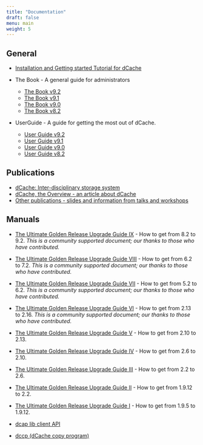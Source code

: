 ```yaml
---
title: "Documentation"
draft: false
menu: main
weight: 5
---
```


## General

* [Installation and Getting started Tutorial for dCache](https://github.com/dCache/dcache/blob/master/docs/TheBook/src/main/markdown/dcache-minimal-installation.md)
* The Book - A general guide for administrators
    * [The Book v9.2](https://www.dcache.org/manuals/Book-9.2)
    * [The Book v9.1](https://www.dcache.org/manuals/Book-9.1)
    * [The Book v9.0](https://www.dcache.org/manuals/Book-9.0)
    * [The Book v8.2](https://www.dcache.org/manuals/Book-8.2)

* UserGuide - A guide for getting the most out of dCache.
    * [User Guide v9.2](https://www.dcache.org/manuals/UserGuide-9.2/)
    * [User Guide v9.1](https://www.dcache.org/manuals/UserGuide-9.1/)
    * [User Guide v9.0](https://www.dcache.org/manuals/UserGuide-9.0/)
    * [User Guide v8.2](https://www.dcache.org/manuals/UserGuide-8.2/)

## Publications

* [dCache: Inter-disciplinary storage system](https://www.epj-conferences.org/articles/epjconf/abs/2021/05/epjconf_chep2021_02010/epjconf_chep2021_02010.html)
* [dCache, the Overview - an article about dCache](/docs/dcache-whitepaper-light.pdf)
* [Other publications - slides and information from talks and workshops](https://www.dcache.org/old/manuals/publications.shtml)

## Manuals

* [The Ultimate Golden Release Upgrade Guide IX](https://github.com/dCache/upgrade-guid/blob/master/UPGRADE92.md) - How to get from 8.2 to 9.2. _This is a community supported document; our thanks to those who have contributed._
* [The Ultimate Golden Release Upgrade Guide VIII](https://github.com/dCache/upgrade-guid/blob/master/UPGRADE72.md) - How to get from 6.2 to 7.2. _This is a community supported document; our thanks to those who have contributed._
* [The Ultimate Golden Release Upgrade Guide VII](https://github.com/dCache/upgrade-guide-62/blob/master/UPGRADE62.md) - How to get from 5.2 to 6.2. _This is a community supported document; our thanks to those who have contributed._
* [The Ultimate Golden Release Upgrade Guide VI](https://github.com/dCache/upgrade-guide-216/blob/master/UPGRADE216.md) - How to get from 2.13 to 2.16. _This is a community supported document; our thanks to those who have contributed._
* [The Ultimate Golden Release Upgrade Guide V](https://www.dcache.org/old/manuals/upgrade/upgrade-guide-213.html) - How to get from 2.10 to 2.13.
* [The Ultimate Golden Release Upgrade Guide IV](https://www.dcache.org/old/manuals/upgrade-2.10/upgrade-2.6-to-2.10.html) - How to get from 2.6 to 2.10.
* [The Ultimate Golden Release Upgrade Guide III](https://www.dcache.org/old/manuals/upgrade/upgrade-2.2-to-2.6.html) - How to get from 2.2 to 2.6.
* [The Ultimate Golden Release Upgrade Guide II](https://www.dcache.org/old/manuals/upgrade-1.9.12-to-2.2.shtml) - How to get from 1.9.12 to 2.2.
* [The Ultimate Golden Release Upgrade Guide I](https://www.dcache.org/old/manuals/2011/goettingen/upgradeguide/upgrade-guide.html) - How to get from 1.9.5 to 1.9.12.


* [dcap lib client API](https://www.dcache.org/old/manuals/libdcap.shtml)
* [dccp (dCache copy program)](https://www.dcache.org/old/manuals/dccp.shtml)
